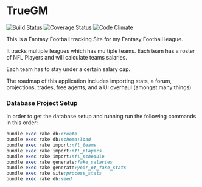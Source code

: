 # TrueGM

[![Build Status](https://travis-ci.org/Drosty/truegm.svg?branch=develop)](https://travis-ci.org/Drosty/truegm) [![Coverage Status](https://coveralls.io/repos/Drosty/truegm/badge.png?branch=master)](https://coveralls.io/r/Drosty/truegm?branch=master) [![Code Climate](https://codeclimate.com/github/Drosty/truegm.png)](https://codeclimate.com/github/Drosty/truegm)

This is a Fantasy Football tracking Site for my Fantasy Football league.

It tracks multiple leagues which has multiple teams.  Each team has a roster of NFL Players and will calculate teams salaries.

Each team has to stay under a certain salary cap.

The roadmap of this application includes importing stats, a forum, projections, trades, free agents, and a UI overhaul (amongst many things)

### Database Project Setup
In order to get the database setup and running run the following commands in this order:

``` ruby
bundle exec rake db:create
bundle exec rake db:schema:load
bundle exec rake import:nfl_teams
bundle exec rake import:nfl_players
bundle exec rake import:nfl_schedule
bundle exec rake generate:fake_salaries
bundle exec rake generate:year_of_fake_stats
bundle exec rake site:process_stats
bundle exec rake db:seed
```
